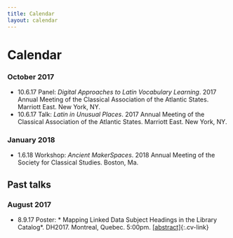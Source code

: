 ```yaml
---
title: Calendar
layout: calendar
---
```


# Calendar

### October 2017
- 10.6.17 Panel: *Digital Approaches to Latin Vocabulary Learning*. 2017 Annual Meeting of the Classical Association of the Atlantic States. Marriott East. New York, NY.
- 10.6.17 Talk: *Latin in Unusual Places*. 2017 Annual Meeting of the Classical Association of the Atlantic States. Marriott East. New York, NY.<!--- [[abstract]](../amor-belli){:.cv-link}--->

### January 2018
- 1.6.18 Workshop: *Ancient MakerSpaces*. 2018 Annual Meeting of the Society for Classical Studies. Boston, Ma.

<!---
### April 2018
- 4.20.18 Conference: *Future Philologies: Digital Approaches to Historical Language Text*. Institute for the Study of the Ancient World. New York, NY.
--->

## Past talks

### August 2017
- 8.9.17 Poster: * Mapping Linked Data Subject Headings in the Library
 Catalog*. DH2017. Montreal, Quebec. 5:00pm. [[abstract]](../mapping-linked-data-subject-headings){:.cv-link}